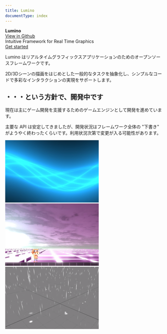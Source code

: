 ```yaml
---
title: Lumino
documentType: index
---
```

<style type="text/css">
footer{
  position: relative;
}
</style>

<div class="hero">
  <div class="wrap">
    <div class="text">
      <strong>Lumino</strong>
    </div>
    <div class="buttons-unit-small">
      <a class="github-link" href="https://github.com/LuminoEngine/Lumino">View in Github</a>
    </div>
    <div class="minitext">
    Intuitive Framework for Real Time Graphics
    </div>
    <div class="buttons-unit">
      <a href="articles/documents/getting-started/getting-started.md" class="button"><i class="glyphicon glyphicon-send"></i>Get started</a>
      <!-- <a href="articles/downloads/index.md" class="button"><i class="glyphicon glyphicon-download"></i>Download Latest</a> -->
    </div>
  </div>
</div>
<div class="key-section">
  <div class="container">
    <div class="row">
      <div class="col-md-10 col-md-offset-1 text-center">
        <section>
          <p class="lead">Lumino はリアルタイムグラフィックスアプリケーションのためのオープンソースフレームワークです。</p>
          <p class="lead">2D/3Dシーンの描画をはじめとした一般的なタスクを抽象化し、シンプルなコードで多彩なインタラクションの実現をサポートします。</p>
        </section>
      </div>
    </div>
  </div>
</div>

<div class="key-section">
  <div class="container">
    <div class="row">
      <div class="col-md-8 col-md-offset-2 text-center">
        <i class="glyphicon glyphicon-wrench"></i>
        <section>
          <h2>・・・という方針で、開発中です</h2>
          <p class="lead">
            現在は主にゲーム開発を支援するためのゲームエンジンとして開発を進めています。
          </p>
          <p class="lead">
            主要な API は安定してきましたが、開発状況はフレームワーク全体の "下書き" がようやく終わったくらいです。利用状況次第で変更が入る可能性があります。
          </p>
        </section>
      </div>
    </div>
  </div>
</div>

<div class="key-section">
  <div class="container">
    <div class="row">
      <div class="col-md-10 col-md-offset-1 text-center">
        <section>
          <img src="img/g1.jpg" />
          <img src="img/g2.jpg" />
          <img src="img/g3.png" />
        </section>
      </div>
    </div>
  </div>
</div>


